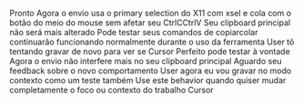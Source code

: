  Pronto Agora o envio usa o primary selection do X11 com xsel e cola com o botão do meio do mouse sem afetar seu CtrlCCtrlV Seu clipboard principal não será mais alterado
Pode testar seus comandos de copiarcolar continuarão funcionando normalmente durante o uso da ferramenta
User
tô tentando gravar de novo para ver se
Cursor
 Perfeito pode testar à vontade Agora o envio não interfere mais no seu clipboard principal Aguardo seu feedback sobre o novo comportamento
User
agora eu vou gravar no modo contexto como um teste também
Use este behavior quando quiser mudar completamente o foco ou contexto do trabalho
Cursor